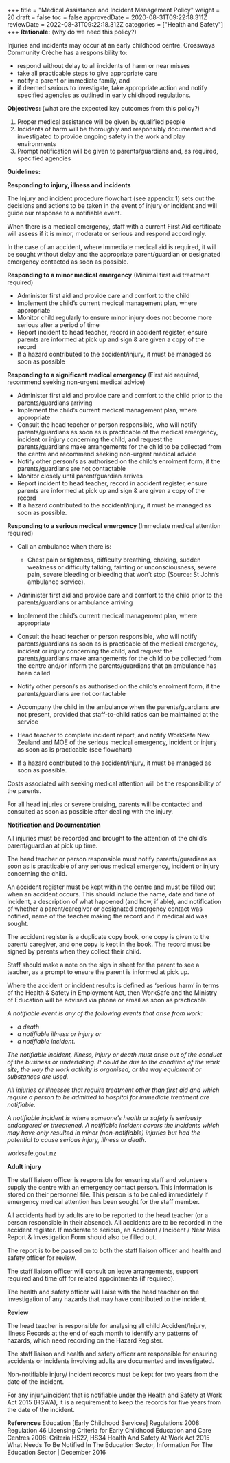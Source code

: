 +++
title = "Medical Assistance and Incident Management Policy"
weight = 20
draft = false
toc = false
approvedDate = 2020-08-31T09:22:18.311Z
reviewDate = 2022-08-31T09:22:18.312Z
categories = ["Health and Safety"]
+++
**Rationale:** (why do we need this policy?)

Injuries and incidents may occur at an early childhood centre. Crossways Community Crèche has a responsibility to:

* respond without delay to all incidents of harm or near misses
* take all practicable steps to give appropriate care
* notify a parent or immediate family, and
* if deemed serious to investigate, take appropriate action and notify specified agencies as outlined in early childhood regulations. 

**Objectives:** (what are the expected key outcomes from this policy?)

1. Proper medical assistance will be given by qualified people 
2. Incidents of harm will be thoroughly and responsibly documented and investigated to provide ongoing safety in the work and play environments
3. Prompt notification will be given to parents/guardians and, as required, specified agencies

**Guidelines:** 

**Responding to injury, illness and incidents**

The Injury and incident procedure flowchart (see appendix 1) sets out the decisions and actions to be taken in the event of injury or incident and will guide our response to a notifiable event.

When there is a medical emergency, staff with a current First Aid certificate will assess if it is minor, moderate or serious and respond accordingly.

In the case of an accident, where immediate medical aid is required, it will be sought without delay and the appropriate parent/guardian or designated emergency contacted as soon as possible.


**Responding to a minor medical emergency** (Minimal first aid treatment required) 

* Administer first aid and provide care and comfort to the child
*  Implement the child’s current medical management plan, where appropriate
* Monitor child regularly to ensure minor injury does not become more serious after a period of time
* Report incident to head teacher, record in accident register, ensure parents are informed at pick up and sign & are given a copy of the record
*  If a hazard contributed to the accident/injury, it must be managed as soon as possible


**Responding to a significant medical emergency** (First aid required, recommend seeking non-urgent medical advice)

* Administer first aid and provide care and comfort to the child prior to the parents/guardians arriving
* Implement the child’s current medical management plan, where appropriate
* Consult the head teacher or person responsible, who will notify parents/guardians as soon as is practicable of the medical emergency, incident or injury concerning the child, and request the parents/guardians make arrangements for the child to be collected from the centre and recommend seeking non-urgent medical advice
* Notify other person/s as authorised on the child’s enrolment form, if the parents/guardians are not contactable
* Monitor closely until parent/guardian arrives
* Report incident to head teacher, record in accident register, ensure parents are informed at pick up and sign & are given a copy of the record
* If a hazard contributed to the accident/injury, it must be managed as soon as possible.


**Responding to a serious medical emergency** (Immediate medical attention required)

* Call an ambulance when there is:

  * Chest pain or tightness, difficulty breathing, choking, sudden weakness or difficulty talking, fainting or unconsciousness, severe pain, severe bleeding or bleeding that won’t stop (Source: St John’s ambulance service).
* Administer first aid and provide care and comfort to the child prior to the parents/guardians or ambulance arriving
* Implement the child’s current medical management plan, where appropriate
* Consult the head teacher or person responsible, who will notify parents/guardians as soon as is practicable of the medical emergency, incident or injury concerning the child, and request the parents/guardians make arrangements for the child to be collected from the centre and/or inform the parents/guardians that an ambulance has been called
* Notify other person/s as authorised on the child’s enrolment form, if the parents/guardians are not contactable
* Accompany the child in the ambulance when the parents/guardians are not present, provided that staff-to-child ratios can be maintained at the service
* Head teacher to complete incident report, and notify WorkSafe New Zealand and MOE of the serious medical emergency, incident or injury as soon as is practicable (see flowchart)
* If a hazard contributed to the accident/injury, it must be managed as soon as possible.

Costs associated with seeking medical attention will be the responsibility of the parents.

For all head injuries or severe bruising, parents will be contacted and consulted as soon as possible after dealing with the injury.

**Notification and Documentation**

All injuries must be recorded and brought to the attention of the child’s parent/guardian at pick up time.

The head teacher or person responsible must notify parents/guardians as soon as is practicable of any serious medical emergency, incident or injury concerning the child.

An accident register must be kept within the centre and must be filled out when an accident occurs. This should include the name, date and time of incident, a description of what happened (and how, if able), and notification of whether a parent/caregiver or designated emergency contact was notified, name of the teacher making the record and if medical aid was sought.

The accident register is  a  duplicate copy  book, one  copy  is  given  to  the  parent/  caregiver,  and  one  copy  is  kept  in  the  book.  The record must be signed by parents when they collect their child.

Staff should make a note on the sign in sheet for the parent to see a teacher, as a prompt to ensure the parent is informed at pick up.

Where the accident or incident results is defined as ‘serious harm’ in terms of the Health & Safety in Employment Act, then WorkSafe and the Ministry of Education will be advised via phone or email as soon as practicable.

*A notifiable event is any of the following events that arise from work:*

* *a death*
* *a notifiable illness or injury or*
* *a notifiable incident.*

 *The notifiable incident, illness, injury or death must arise out of the conduct of the business or undertaking. It could be due to the condition of the work site, the way the work activity is organised, or the way equipment or substances are used.*

*All injuries or illnesses that require treatment other than first aid and which require a person to be admitted to hospital for immediate treatment are notifiable.*

*A notifiable incident is where someone’s health or safety is seriously endangered or threatened. A notifiable incident covers the incidents which may have only resulted in minor (non-notifiable) injuries but had the potential to cause serious injury, illness or death.*

worksafe.govt.nz

**Adult injury**

The staff liaison officer is responsible for ensuring staff and volunteers supply the centre with an emergency contact person. This information is stored on their personnel file. This person is to be called immediately if emergency medical attention has been sought for the staff member.

All accidents had by adults are to be reported to the head teacher (or a person responsible in their absence). All accidents are to be recorded in the accident register. If moderate to serious, an Accident / Incident / Near Miss Report & Investigation Form should also be filled out.

The report is to be passed on to both the staff liaison officer and health and safety officer for review.

The staff liaison officer will consult on leave arrangements, support required and time off for related appointments (if required).

The health and safety officer will liaise with the head teacher on the investigation of any hazards that may have contributed to the incident.

**Review**

The head teacher is responsible for analysing all child Accident/Injury, Illness Records at the end of each month to identify any patterns of hazards, which need recording on the Hazard Register.

The staff liaison and health and safety officer are responsible for ensuring accidents or incidents involving adults are documented and investigated.

Non-notifiable injury/ incident records must be kept for two years from the date of the incident.

For any injury/incident that is notifiable under the Health and Safety at Work Act 2015 (HSWA), it is a requirement to keep the records for five years from the date of the incident.      

**References**
Education \[Early Childhood Services] Regulations 2008: Regulation 46
Licensing Criteria for Early Childhood Education and Care Centres 2008: Criteria HS27, HS34
Health And Safety At Work Act 2015 What Needs To Be Notified In The Education Sector, Information For The Education Sector | December 2016